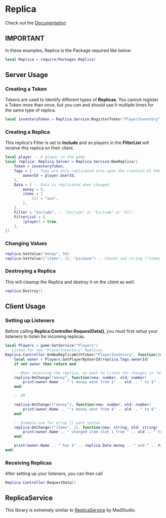 # Replica
Check out the [Documentation](https://joshuaclarkelua.github.io/Replica/)

## IMPORTANT
In these examples, Replica is the Package required like below:
```lua
local Replica = require(Packages.Replica)
```



## Server Usage
### Creating a Token
Tokens are used to identify different types of **Replicas**. You cannot register a Token
more than once, but you *can* and *should* use it multiple times for the same type of replica.
```lua
local inventoryToken = Replica.Service:RegisterToken("PlayerInventory")
```
### Creating a Replica
This replica's Filter is set to **Include** and so players in the **FilterList**
will receive this replica on their client.
```lua
local player -- A player in the game
local replica: Replica.Server = Replica.Service:NewReplica({
	Token = inventoryToken,
	Tags = { -- Tags are only replicated once upon the creation of the replica
		ownerId = player.UserId,
	},
	Data = { -- Data is replicated when changed
		money = 0,
		items = {
			[1] = "axe",
		},
	},
	Filter = "Include", -- "Include" or "Exclude" or "All"
	FilterList = {
		[player] = true,
	},
})
```
### Changing Values
```lua
replica:SetValue("money", 50)
replica:SetValue({"items", 1}, "pickaxe") -- Cannot use string ("items.1") syntax here because 1 is a number, not a string
```
### Destroying a Replica
This will cleanup the Replica and destroy it on the client as well.
```lua
replica:Destroy()
```

## Client Usage
### Setting up Listeners
Before calling **Replica.Controller:RequestData()**, you must first setup your listeners
to listen for incoming replicas.
```lua
local Players = game:GetService("Players")
-- Listen for new "PlayerInventory" Replicas
Replica.Controller:OnNewReplicaWithToken("PlayerInventory", function(replica: Replica.Client)
	local owner = Players:GetPlayerByUserId(replica.Tags.ownerId)
	if not owner then return end

	-- When receiving the replica, we want to listen for changes in "money" or other values
	replica:OnChange("money", function(new: number, old: number)
		print(owner.Name .. "'s money went from $" .. old .. " to $" .. new)
	end)

	-- OR

	replica:OnChange({"money"}, function(new: number, old: number)
		print(owner.Name .. "'s money went from $" .. old .. " to $" .. new)
	end)

	-- Example use for array {} path syntax
	replica:OnChange({"items", 1}, function(new: string, old: string)
		print(owner.Name .. " changed item slot 1 from " .. old .. " to " .. new)
	end)

	print(owner.Name .. " has $" .. replica.Data.money .. " and " .. #replica.Data.items .. " items")
end)
```
### Receiving Replicas
After setting up your listeners, you can then call
```lua
Replica.Controller:RequestData()
```

## ReplicaService
This library is extremely similar to [ReplicaService](https://madstudioroblox.github.io/ReplicaService/) by MadStudio.